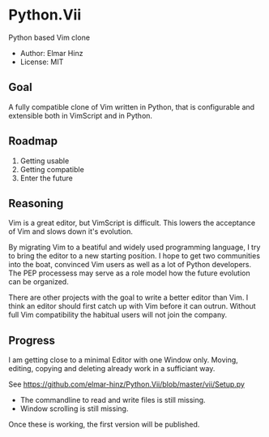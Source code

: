 # Python.Vii
Python based Vim clone

* Author: Elmar Hinz
* License: MIT

## Goal

A fully compatible clone of Vim written in Python, that is configurable and
extensible both in VimScript and in Python.

## Roadmap

1. Getting usable
2. Getting compatible
3. Enter the future

## Reasoning

Vim is a great editor, but VimScript is difficult. This lowers the acceptance
of Vim and slows down it's evolution.

By migrating Vim to a beatiful and widely used programming language, I try
to bring the editor to a new starting position. I hope to get two communities
into the boat, convinced Vim users as well as a lot of Python developers.
The PEP processess may serve as a role model how the future evolution can be
organized.

There are other projects with the goal to write a better editor than Vim. I
think an editor should first catch up with Vim before it can outrun. Without
full Vim compatibility the habitual users will not join the company.

## Progress

I am getting close to a minimal Editor with one Window only. Moving, editing,
copying and deleting already work in a sufficiant way.

See https://github.com/elmar-hinz/Python.Vii/blob/master/vii/Setup.py

* The commandline to read and write files is still missing.
* Window scrolling is still missing.

Once these is working, the first version will be published.

